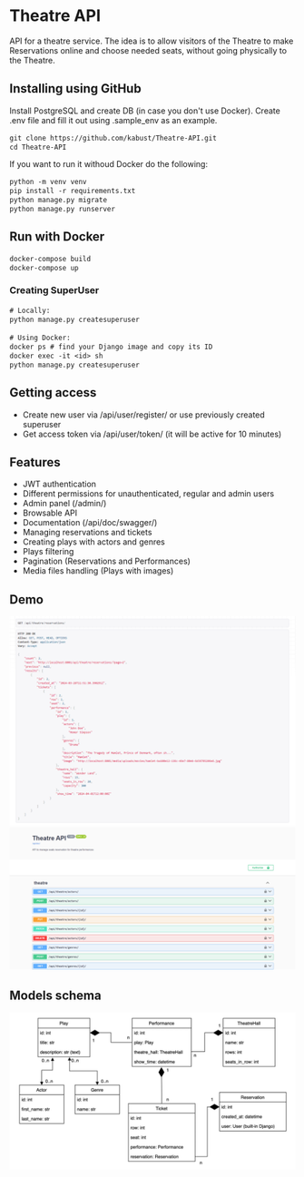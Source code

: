 # Theatre API

API for a theatre service. The idea is to allow visitors of the Theatre to make Reservations online and choose needed seats, without going physically to the Theatre.

## Installing using GitHub
Install PostgreSQL and create DB (in case you don't use Docker). Create .env file and fill it out using .sample_env as an example.
```shell
git clone https://github.com/kabust/Theatre-API.git
cd Theatre-API
```

If you want to run it withoud Docker do the following:
```shell
python -m venv venv
pip install -r requirements.txt
python manage.py migrate
python manage.py runserver
```

## Run with Docker

```shell
docker-compose build
docker-compose up
```

### Creating SuperUser

```shell
# Locally:
python manage.py createsuperuser

# Using Docker:
docker ps # find your Django image and copy its ID
docker exec -it <id> sh
python manage.py createsuperuser
```

## Getting access

* Create new user via /api/user/register/ or use previously created superuser
* Get access token via /api/user/token/ (it will be active for 10 minutes)

## Features

* JWT authentication
* Different permissions for unauthenticated, regular and admin users
* Admin panel (/admin/)
* Browsable API
* Documentation (/api/doc/swagger/)
* Managing reservations and tickets
* Creating plays with actors and genres
* Plays filtering
* Pagination (Reservations and Performances)
* Media files handling (Plays with images)

## Demo
![Demo](demo.png)
![Docs](docs.png)

## Models schema
![Models schema](schema.jpg)
